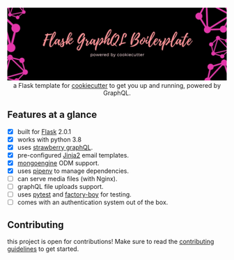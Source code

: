 <p align="center">
  <img src="assets/banner.jpg" />
  a Flask template for <a href="https://github.com/cookiecutter/cookiecutter">cookiecutter</a> to get you up and running, powered by GraphQL.
</p>

## Features at a glance

- [x] built for [Flask](https://github.com/pallets/flask) 2.0.1
- [x] works with python 3.8
- [x] uses [strawberry graphQL](https://github.com/strawberry-graphql/strawberry).
- [x] pre-configured [Jinja2](https://github.com/pallets/jinja) email templates.
- [x] [mongoengine](https://github.com/MongoEngine/mongoengine) ODM support.
- [x] uses [pipenv](https://github.com/pypa/pipenv) to manage dependencies.
- [ ] can serve media files (with Nginx).
- [ ] graphQL file uploads support.
- [ ] uses [pytest](https://github.com/pytest-dev/pytest) and [factory-boy](https://github.com/FactoryBoy/factory_boy) for testing.
- [ ] comes with an authentication system out of the box.

## Contributing

this project is open for contributions! Make sure to read the [contributing guidelines](.github/CONTRIBUTING.md) to get started.
